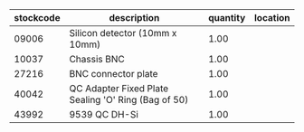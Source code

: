 |stockcode|description|quantity|location|
|---------|-----------|--------|--------|
|09006|Silicon detector (10mm x 10mm)|1.00||
|10037|Chassis BNC|1.00||
|27216|BNC connector plate|1.00||
|40042|QC Adapter Fixed Plate Sealing 'O' Ring (Bag of 50)|1.00||
|43992|9539 QC DH-Si|1.00||
